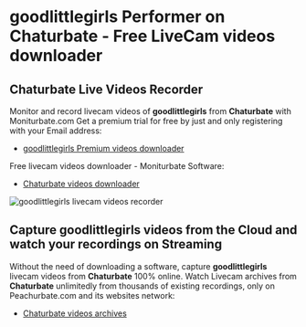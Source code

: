 # goodlittlegirls Performer on Chaturbate - Free LiveCam videos downloader

## Chaturbate Live Videos Recorder

Monitor and record livecam videos of **goodlittlegirls** from **Chaturbate** with Moniturbate.com
Get a premium trial for free by just and only registering with your Email address:
* [goodlittlegirls Premium videos downloader](https://moniturbate.com/request-demo-licence-key.html)

Free livecam videos downloader - Moniturbate Software:
* [Chaturbate videos downloader](https://moniturbate.com/moniturbate-download-software.html)

![goodlittlegirls livecam videos recorder](https://peachurnet.com/templates/moniturbate-software.png)


## Capture goodlittlegirls videos from the Cloud and watch your recordings on Streaming

Without the need of downloading a software, capture **goodlittlegirls** livecam videos from **Chaturbate** 100% online.
Watch Livecam archives from **Chaturbate** unlimitedly from thousands of existing recordings, only on Peachurbate.com and its websites network:
* [Chaturbate videos archives](https://peachurnet.com/)